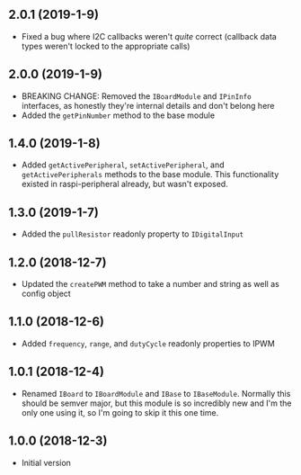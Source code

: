 ## 2.0.1 (2019-1-9)

- Fixed a bug where I2C callbacks weren't _quite_ correct (callback data types weren't locked to the appropriate calls)

## 2.0.0 (2019-1-9)

- BREAKING CHANGE: Removed the `IBoardModule` and `IPinInfo` interfaces, as honestly they're internal details and don't belong here
- Added the `getPinNumber` method to the base module

## 1.4.0 (2019-1-8)

- Added `getActivePeripheral`, `setActivePeripheral`, and `getActivePeripherals` methods to the base module. This functionality existed in raspi-peripheral already, but wasn't exposed.

## 1.3.0 (2019-1-7)

- Added the `pullResistor` readonly property to `IDigitalInput`

## 1.2.0 (2018-12-7)

- Updated the `createPWM` method to take a number and string as well as config object

## 1.1.0 (2018-12-6)

- Added `frequency`, `range`, and `dutyCycle` readonly properties to IPWM

## 1.0.1 (2018-12-4)

- Renamed `IBoard` to `IBoardModule` and `IBase` to `IBaseModule`. Normally this should be semver major, but this module is so incredibly new  and I'm the only one using it, so I'm going to skip it this one time.

## 1.0.0 (2018-12-3)

- Initial version
